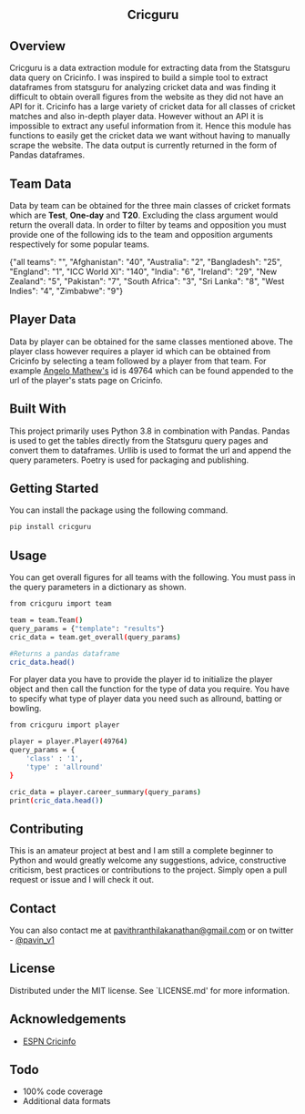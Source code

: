 <h2 align="center">Cricguru</h2>

## Overview
Cricguru is a data extraction module for extracting data from the Statsguru data query on Cricinfo. I was inspired to build a simple tool to extract dataframes from statsguru for analyzing cricket data and was finding it difficult to obtain overall figures from the website as they did not have an API for it. Cricinfo has a large variety of cricket data for all classes of cricket matches and also in-depth player data. However without an API it is impossible to extract any useful information from it. Hence this module has functions to easily get the cricket data we want without having to manually scrape the website. The data output is currently returned in the form of Pandas dataframes.

## Team Data
Data by team can be obtained for the three main classes of cricket formats which are <b>Test</b>, <b>One-day</b> and <b>T20</b>. Excluding the class argument would return the overall data. In order to filter by teams and opposition you must provide one of the following ids to the team and opposition arguments respectively for some popular teams.

{"all teams": "", "Afghanistan": "40", "Australia": "2", "Bangladesh": "25", "England": "1", "ICC World XI": "140", "India": "6", "Ireland": "29", "New Zealand": "5", "Pakistan": "7", "South Africa": "3", "Sri Lanka": "8", "West Indies": "4", "Zimbabwe": "9"}

## Player Data
Data by player can be obtained for the same classes mentioned above. The player class however requires a player id which can be obtained from Cricinfo by selecting a team followed by a player from that team. For example <a href="https://www.espncricinfo.com/player/angelo-mathews-49764">Angelo Mathew's</a> id is 49764 which can be found appended to the url of the player's stats page on Cricinfo.

## Built With
This project primarily uses Python 3.8 in combination with Pandas. Pandas is used to get the tables directly from the Statsguru query pages and convert them to dataframes. Urllib is used to format the url and append the query parameters. Poetry is used for packaging and publishing.

## Getting Started
You can install the package using the following command.
```sh
pip install cricguru
```

## Usage
You can get overall figures for all teams with the following. You must pass in the query parameters in a dictionary as shown.
```sh
from cricguru import team

team = team.Team()
query_params = {"template": "results"}
cric_data = team.get_overall(query_params)

#Returns a pandas dataframe
cric_data.head()
```
For player data you have to provide the player id to initialize the player object and then call the function for the type of data you require. You have to specify what type of player data you need such as allround, batting or bowling.

```sh
from cricguru import player

player = player.Player(49764)
query_params = {
    'class' : '1',
    'type' : 'allround'
}

cric_data = player.career_summary(query_params)
print(cric_data.head())
```

## Contributing
This is an amateur project at best and I am still a complete beginner to Python and would greatly welcome any suggestions, advice, constructive criticism, best practices or contributions to the project.  Simply open a pull request or issue and I will check it out.

## Contact
You can also contact me at pavithranthilakanathan@gmail.com or on twitter - <a href="https://twitter.com/pavin_v1">@pavin_v1</a>

## License
Distributed under the MIT license. See `LICENSE.md' for more information.

## Acknowledgements
<ul>
  <li><a href="https://www.espncricinfo.com/">ESPN Cricinfo</a></li>
</ul>

## Todo
<ul>
  <li>100% code coverage</li>
  <li>Additional data formats</li>
</ul>

